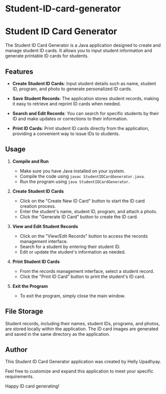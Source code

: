 # Student-ID-card-generator
# Student ID Card Generator

The Student ID Card Generator is a Java application designed to create and manage student ID cards. It allows you to input student information and generate printable ID cards for students.

## Features

- **Create Student ID Cards**: Input student details such as name, student ID, program, and photo to generate personalized ID cards.

- **Save Student Records**: The application stores student records, making it easy to retrieve and reprint ID cards when needed.

- **Search and Edit Records**: You can search for specific students by their ID and make updates or corrections to their information.

- **Print ID Cards**: Print student ID cards directly from the application, providing a convenient way to issue IDs to students.

## Usage

1. **Compile and Run**
   - Make sure you have Java installed on your system.
   - Compile the code using `javac StudentIDCardGenerator.java`.
   - Run the program using `java StudentIDCardGenerator`.

2. **Create Student ID Cards**
   - Click on the "Create New ID Card" button to start the ID card creation process.
   - Enter the student's name, student ID, program, and attach a photo.
   - Click the "Generate ID Card" button to create the ID card.

3. **View and Edit Student Records**
   - Click on the "View/Edit Records" button to access the records management interface.
   - Search for a student by entering their student ID.
   - Edit or update the student's information as needed.

4. **Print Student ID Cards**
   - From the records management interface, select a student record.
   - Click the "Print ID Card" button to print the student's ID card.

5. **Exit the Program**
   - To exit the program, simply close the main window.

## File Storage

Student records, including their names, student IDs, programs, and photos, are stored locally within the application. The ID card images are generated and saved in the same directory as the application.

## Author
This Student ID Card Generator application was created by Helly Upadhyay.

Feel free to customize and expand this application to meet your specific requirements.

Happy ID card generating!
